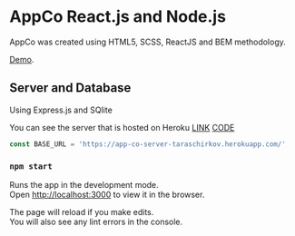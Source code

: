 # AppCo React.js and Node.js

AppCo was created using HTML5, SCSS, ReactJS and BEM methodology.

[Demo](https://jastler.github.io/AppCo-react).

## Server and Database

Using Express.js and SQlite

You can see the server that is hosted on Heroku [LINK](https://app-co-server-taraschirkov.herokuapp.com/) [CODE](https://github.com/Jastler/app-co-server)

```javascript
const BASE_URL = 'https://app-co-server-taraschirkov.herokuapp.com/'
```

### `npm start`

Runs the app in the development mode.\
Open [http://localhost:3000](http://localhost:3000) to view it in the browser.

The page will reload if you make edits.\
You will also see any lint errors in the console.
